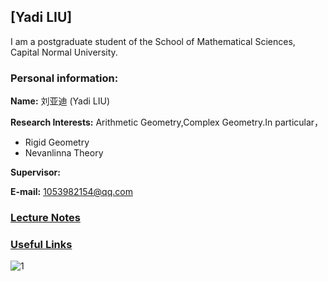 ## [Yadi LIU]
I am a postgraduate student of the School of Mathematical Sciences, Capital Normal University.

### Personal information:

**Name:** 刘亚迪 (Yadi LIU)

**Research Interests:** Arithmetic Geometry,Complex Geometry.In particular，
- Rigid Geometry
- Nevanlinna Theory


**Supervisor:** 

**E-mail:** 1053982154@qq.com

### [Lecture Notes](https://artinkevin.github.io/notes/)
### [Useful Links](https://ziyangzhu.github.io/Links/)

![1](https://dzackgarza.com/assets/images/covers/algebraic_geometry.png)

